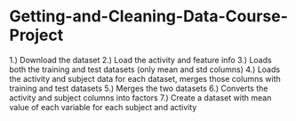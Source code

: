 # Getting-and-Cleaning-Data-Course-Project

1.) Download the dataset
2.) Load the activity and feature info
3.) Loads both the training and test datasets (only mean and std columns)
4.) Loads the activity and subject data for each dataset, merges those columns with training and test datasets
5.) Merges the two datasets
6.) Converts the activity and subject columns into factors
7.) Create a dataset with mean value of each variable for each subject and activity

